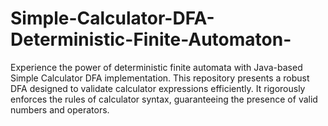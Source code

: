 # Simple-Calculator-DFA-Deterministic-Finite-Automaton-
Experience the power of deterministic finite automata with Java-based Simple Calculator DFA implementation. This repository presents a robust DFA designed to validate calculator expressions efficiently. It rigorously enforces the rules of calculator syntax, guaranteeing the presence of valid numbers and operators.
